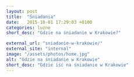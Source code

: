 ```yaml
---
layout: post
title:  "Śniadania"
date:   2015-10-01 17:29:03 +0100
categories: luzne
short_desc: "Gdzie na śniadanie w Krakowie?"

external_url: "sniadanie-w-krakowie/"
external_site: "internal"
image: "/assets/photos/home.jpg"
alt: "Gdzie na śniadanie w Krakowie"
short_desc: "Gdzie iść na śniadanie w Krakowie"
---
```

